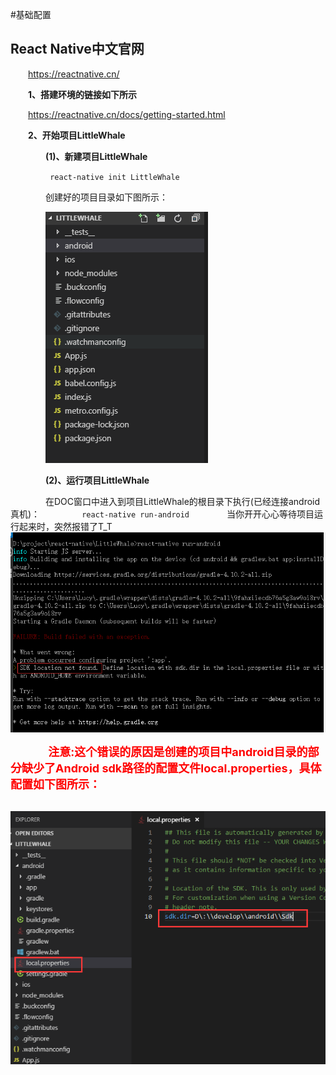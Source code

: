 #基础配置 
## React Native中文官网
&emsp;&emsp;https://reactnative.cn/

&emsp;&emsp;**1、搭建环境的链接如下所示**

&emsp;&emsp;https://reactnative.cn/docs/getting-started.html

&emsp;&emsp;**2、开始项目LittleWhale**

&emsp;&emsp;&emsp;&emsp;**(1)、新建项目LittleWhale**

&emsp;&emsp;&emsp;&emsp;``` react-native init LittleWhale```

&emsp;&emsp;&emsp;&emsp;创建好的项目目录如下图所示：

&emsp;&emsp;&emsp;&emsp;![projectDirectory](https://github.com/meilingJing/LearningRN/blob/master/picture/projectDirectory.png?raw=true)

&emsp;&emsp;&emsp;&emsp;**(2)、运行项目LittleWhale**

&emsp;&emsp;&emsp;&emsp;在DOC窗口中进入到项目LittleWhale的根目录下执行(已经连接android真机)：
&emsp;&emsp;&emsp;&emsp;``` react-native run-android```
&emsp;&emsp;&emsp;&emsp;当你开开心心等待项目运行起来时，突然报错了T_T
&emsp;&emsp;&emsp;&emsp;![sdkLocationNotFound](https://github.com/meilingJing/LearningRN/blob/master/picture/sdk_location_not_found.png?raw=true)

&emsp;&emsp;&emsp;&emsp;**<font color=#ff0000 size=4> 注意:这个错误的原因是创建的项目中android目录的部分缺少了Android sdk路径的配置文件local.properties，具体配置如下图所示： </font>**

&emsp;&emsp;&emsp;&emsp;![addAndroidSdkLocation](https://github.com/meilingJing/LearningRN/blob/master/picture/add_android_sdk_location.png?raw=true)

